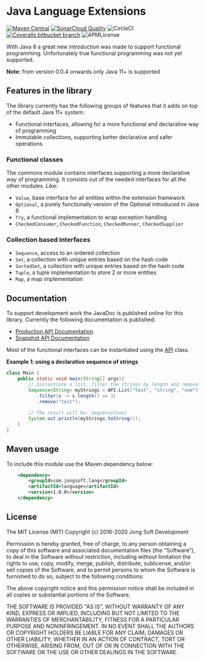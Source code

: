 # Java Language Extensions

[![Maven Central](https://img.shields.io/maven-central/v/com.jongsoft.lang/language.svg?color=green&style=flat-square)](https://search.maven.org/artifact/com.jongsoft.lang/language/)
[![SonarCloud Quality](https://sonarcloud.io/api/project_badges/measure?project=com.jongsoft.lang%3Alanguage&metric=alert_status&?style=flat-square)](https://sonarcloud.io/dashboard?id=com.jongsoft.lang%3Alanguage)
![CircleCI](https://img.shields.io/circleci/project/bitbucket/jongsoftdev/language-extension/master.svg?style=flat-square)
[![Coveralls bitbucket branch](https://img.shields.io/coveralls/bitbucket/jongsoftdev/language-extension/master.svg?style=flat-square)](https://coveralls.io/bitbucket/jongsoftdev/language-extension?branch=master)
![APMLicense](https://img.shields.io/apm/l/vim-mode.svg?style=flat-square)

With Java 8 a great new introduction was made to support functional programming. Unfortunately true functional programming was not
yet supported.

**Note:** from version 0.0.4 onwards only Java 11+ is supported

## Features in the library
The library currently has the following groups of features that it adds on top of the default Java 11+ system:

* Functional interfaces, allowing for a more functional and declarative way of programming
* Immutable collections, supporting better declarative and safer operations

### Functional classes
The commons module contains interfaces supporting a more declarative way of programming. It consists out of the needed interfaces
for all the other modules. Like:

* `Value`, base interface for all entities within the extension framework
* `Optional`, a purely functionally version of the Optional introduced in Java 8
* `Try`, a functional implementation to wrap exception handling
* `CheckedConsumer`, `CheckedFunction`, `CheckedRunner`, `CheckedSupplier`

### Collection based interfaces
* `Sequence`, access to an ordered collection
* `Set`, a collection with unique entries based on the hash code
* `SortedSet`, a collection with unique entries based on the hash code
* `Tuple`, a tuple implementation to store 2 or more entities
* `Map`, a map implementation

## Documentation
To support development work the JavaDoc is published online for this library. Currently the following documentation is
published:
    
* [Production API Documentation](https://jdocstorage.z6.web.core.windows.net/java/language/com.jongsoft.lang/module-summary.html)
* [Snapshot API Documentation](https://jdocstorage.z6.web.core.windows.net/java/language/snapshot/index.html)

Most of the functional interfaces can be instantiated using the [API](https://jdocstorage.z6.web.core.windows.net/java/language/com.jongsoft.lang/com/jongsoft/lang/API.html)
class.

**Example 1: using a declarative sequence of strings**
```java
class Main {
    public static void main(String[] args){
        // Instantiate a list, filter the strings by length and remove one
        Sequence<String> myStrings = API.List("test", "string", "one")
           .filter(s -> s.length() == 3)
           .remove("test");
        
        // The result will be: Sequence[one] 
        System.out.println(myStrings.toString());
    }
}
``` 

## Maven usage
To include this module use the Maven dependency below:

```xml
    <dependency>
        <groupId>com.jongsoft.lang</groupId>
        <artifactId>language</artifactId>
        <version>1.0.0</version>
    </dependency>
```

## License
The MIT License (MIT)
Copyright (c) 2016-2020 Jong Soft Development

Permission is hereby granted, free of charge, to any person obtaining a copy of this software and associated documentation
files (the "Software"), to deal in the Software without restriction, including without limitation the rights to use,
 copy, modify, merge, publish, distribute, sublicense, and/or sell copies of the Software, and to permit persons
  to whom the Software is furnished to do so, subject to the following conditions:

The above copyright notice and this permission notice shall be included in all copies or substantial portions of the Software.

THE SOFTWARE IS PROVIDED "AS IS", WITHOUT WARRANTY OF ANY KIND, EXPRESS OR IMPLIED, INCLUDING BUT NOT LIMITED TO THE
WARRANTIES OF MERCHANTABILITY, FITNESS FOR A PARTICULAR PURPOSE AND NONINFRINGEMENT. IN NO EVENT SHALL THE AUTHORS OR
COPYRIGHT HOLDERS BE LIABLE FOR ANY CLAIM, DAMAGES OR OTHER LIABILITY, WHETHER IN AN ACTION OF CONTRACT, TORT OR
OTHERWISE, ARISING FROM, OUT OF OR IN CONNECTION WITH THE SOFTWARE OR THE USE OR OTHER DEALINGS IN THE SOFTWARE.
